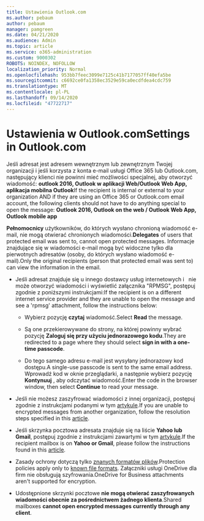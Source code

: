 ```yaml
---
title: Ustawienia Outlook.com
ms.author: pebaum
author: pebaum
manager: pamgreen
ms.date: 04/21/2020
ms.audience: Admin
ms.topic: article
ms.service: o365-administration
ms.custom: 9000302
ROBOTS: NOINDEX, NOFOLLOW
localization_priority: Normal
ms.openlocfilehash: 953bb7feec3099e7125c41b7177057ff40efa5be
ms.sourcegitcommit: c6692ce0fa1358ec3529e59ca0ecdfdea4cdc759
ms.translationtype: MT
ms.contentlocale: pl-PL
ms.lasthandoff: 09/14/2020
ms.locfileid: "47722717"
---
```

# <a name="settings-in-outlookcom"></a><span data-ttu-id="2a890-102">Ustawienia w Outlook.com</span><span class="sxs-lookup"><span data-stu-id="2a890-102">Settings in Outlook.com</span></span>

<span data-ttu-id="2a890-103">Jeśli adresat jest adresem wewnętrznym lub zewnętrznym Twojej organizacji i jeśli korzysta z konta e-mail usługi Office 365 lub Outlook.com, następujący klienci nie powinni mieć możliwości specjalnej, aby otworzyć wiadomość: **outlook 2016, Outlook w aplikacji Web/Outlook Web App, aplikacja mobilna Outlook**</span><span class="sxs-lookup"><span data-stu-id="2a890-103">If the recipient is internal or external to your organization AND if they are using an Office 365 or Outlook.com email account, the following clients should not have to do anything special to open the message: **Outlook 2016, Outlook on the web / Outlook Web App, Outlook mobile app**</span></span>

<span data-ttu-id="2a890-104">**Pełnomocnicy** użytkowników, do których wysłano chronioną wiadomość e-mail, nie mogą otwierać chronionych wiadomości.</span><span class="sxs-lookup"><span data-stu-id="2a890-104">**Delegates** of users that protected email was sent to, cannot open protected messages.</span></span> <span data-ttu-id="2a890-105">Informacje znajdujące się w wiadomości e-mail mogą być widoczne tylko dla pierwotnych adresatów (osoby, do których wysłano wiadomość e-mail).</span><span class="sxs-lookup"><span data-stu-id="2a890-105">Only the original recipients (person that protected email was sent to) can view the information in the email.</span></span>

- <span data-ttu-id="2a890-106">Jeśli adresat znajduje się u innego dostawcy usług internetowych i &nbsp; nie może otworzyć wiadomości i wyświetlić załącznika "RPMSG", postępuj zgodnie z poniższymi instrukcjami:</span><span class="sxs-lookup"><span data-stu-id="2a890-106">If the recipient is on a different internet service provider and they are&nbsp;unable to open the message and see a 'rpmsg' attachment, follow the instructions below:</span></span>
    
    - <span data-ttu-id="2a890-107">Wybierz pozycję **czytaj** wiadomość.</span><span class="sxs-lookup"><span data-stu-id="2a890-107">Select **Read** the message.</span></span>
    
    - <span data-ttu-id="2a890-108">Są one przekierowywane do strony, na której powinny wybrać pozycję **Zaloguj się przy użyciu jednorazowego kodu**.</span><span class="sxs-lookup"><span data-stu-id="2a890-108">They are redirected to a page where they should select **sign in with a one-time passcode**.</span></span>
    
    - <span data-ttu-id="2a890-109">Do tego samego adresu e-mail jest wysyłany jednorazowy kod dostępu.</span><span class="sxs-lookup"><span data-stu-id="2a890-109">A single-use passcode is sent to the same email address.</span></span> <span data-ttu-id="2a890-110">Wprowadź kod w oknie przeglądarki, a następnie wybierz pozycję **Kontynuuj** , aby odczytać wiadomość.</span><span class="sxs-lookup"><span data-stu-id="2a890-110">Enter the code in the browser window, then select **Continue** to read your message.</span></span>

- <span data-ttu-id="2a890-111">Jeśli nie możesz zaszyfrować wiadomości z innej organizacji, postępuj zgodnie z instrukcjami podanymi w tym [artykule](https://support.office.com/article/known-issues-opening-irm-protected-emails-sent-from-users-in-other-office-365-organizations-0dec0593-a05d-4aa2-8445-9311ebab3164).</span><span class="sxs-lookup"><span data-stu-id="2a890-111">If you are unable to encrypted messages from another organization, follow the resolution steps specified in this [article](https://support.office.com/article/known-issues-opening-irm-protected-emails-sent-from-users-in-other-office-365-organizations-0dec0593-a05d-4aa2-8445-9311ebab3164).</span></span>

- <span data-ttu-id="2a890-112">Jeśli skrzynka pocztowa adresata znajduje się na liście **Yahoo lub Gmail**, postępuj zgodnie z instrukcjami zawartymi </span> w tym [artykule](https://support.office.com/article/how-do-i-open-a-protected-message-1157a286-8ecc-4b1e-ac43-2a608fbf3098).</span><span class="sxs-lookup"><span data-stu-id="2a890-112">If the recipient mailbox is on **Yahoo or Gmail**, please follow the instructions</span> found in this [article](https://support.office.com/article/how-do-i-open-a-protected-message-1157a286-8ecc-4b1e-ac43-2a608fbf3098).</span></span>

- <span data-ttu-id="2a890-113">Zasady ochrony dotyczą tylko [znanych formatów plików](https://docs.microsoft.com/azure/information-protection/rms-client/client-admin-guide-file-types).</span><span class="sxs-lookup"><span data-stu-id="2a890-113">Protection policies apply only to [known file formats](https://docs.microsoft.com/azure/information-protection/rms-client/client-admin-guide-file-types).</span></span> <span data-ttu-id="2a890-114">Załączniki usługi OneDrive dla firm nie obsługują szyfrowania.</span><span class="sxs-lookup"><span data-stu-id="2a890-114">OneDrive for Business attachments aren't supported for encryption.</span></span>

- <span data-ttu-id="2a890-115">Udostępnione skrzynki pocztowe **nie mogą otwierać zaszyfrowanych wiadomości obecnie za pośrednictwem żadnego klienta**.</span><span class="sxs-lookup"><span data-stu-id="2a890-115">Shared mailboxes **cannot open encrypted messages currently through any client**.</span></span> 
